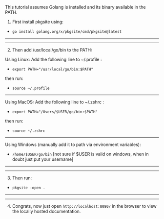 This tutorial assumes Golang is installed and its binary available in the PATH.

1. First install pkgsite using:
* ```go install golang.org/x/pkgsite/cmd/pkgsite@latest```

---
---

2. Then add /usr/local/go/bin to the PATH:

Using Linux: Add the following line to ~/.profile :
* ```export PATH="/usr/local/go/bin:$PATH"```

then run:
* ```source ~/.profile```

---

Using MacOS: Add the following line to ~/.zshrc :
* ```export PATH="/Users/$USER/go/bin:$PATH"```

then run:
* ```source ~/.zshrc```

---

Using Windows (manually add it to path via environment variables):
* ```/home/$USER/go/bin```  [not sure if $USER is valid on windows, when in doubt just put your username]

---
---

3. Then run:
* ```pkgsite -open .```

---
---

4. Congrats, now just open ```http://localhost:8080/``` in the browser to view the locally hosted documentation.
